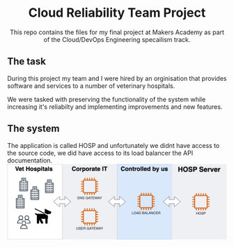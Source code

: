 <h1 align="center">
 Cloud Reliability Team Project
</h1>

<p align='center'>This repo contains the files for my final project at Makers Academy as part of the Cloud/DevOps Engineering specailism track.</p>

## The task
During this project my team and I were hired by an orginisation that provides software and services to a number of veterinary hospitals.

We were tasked with preserving the functionality of the system while increasing it's reliabilty and implementing improvements and new features.


## The system
The application is called HOSP and unfortunately we didnt have access to the source code, we did have access to its load balancer the API documentation.</br>
![HOSP Diagram](/diagrams/HOSP-diagram.png)